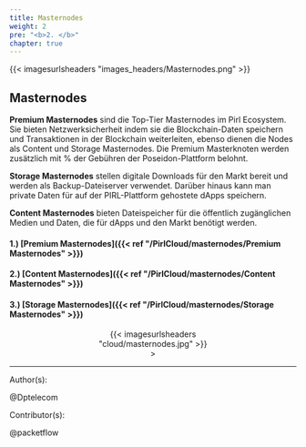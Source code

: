 ```yaml
---
title: Masternodes
weight: 2
pre: "<b>2. </b>"
chapter: true
---
```


{{< imagesurlsheaders "images_headers/Masternodes.png" >}}

## Masternodes

**Premium Masternodes** sind die Top-Tier Masternodes im Pirl Ecosystem. Sie bieten Netzwerksicherheit indem sie die Blockchain-Daten speichern und Transaktionen in der Blockchain weiterleiten, ebenso dienen die Nodes als Content und Storage Masternodes. Die Premium Masterknoten werden zusätzlich mit % der Gebühren der Poseidon-Plattform belohnt.

**Storage Masternodes** stellen digitale Downloads für den Markt bereit und werden als Backup-Dateiserver verwendet. Darüber hinaus kann man private Daten für auf der PIRL-Plattform gehostete dApps speichern.

**Content Masternodes** bieten Dateispeicher für die öffentlich zugänglichen Medien und Daten, die für dApps und den Markt benötigt werden.

#### 1.) [Premium Masternodes]({{< ref "/PirlCloud/masternodes/Premium Masternodes" >}})

#### 2.) [Content Masternodes]({{< ref "/PirlCloud/masternodes/Content Masternodes" >}})

#### 3.) [Storage Masternodes]({{< ref "/PirlCloud/masternodes/Storage Masternodes" >}})

<div align="center"><div style="width:50%;">{{< imagesurlsheaders "cloud/masternodes.jpg" >}} </div>></div>

---
Author(s):

@Dptelecom

Contributor(s):

@packetflow
